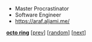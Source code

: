- Master Procrastinator
- Software Engineer
- https://araf.aljami.me/

[**octo ring**](https://octo-ring.com/)
[[prev](https://octo-ring.com/p/CLown1331/prev)]  [[random](https://octo-ring.com/p/CLown1331/random)]  [[next](https://octo-ring.com/p/CLown1331/next)]
